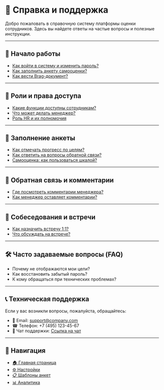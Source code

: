 # 📖 Справка и поддержка

Добро пожаловать в справочную систему платформы оценки сотрудников. Здесь вы найдете ответы на частые вопросы и полезные инструкции.

---

## 🚀 Начало работы

- [Как войти в систему и изменить пароль?](#)
- [Как заполнить анкету самооценки?](self-review-form.md)
- [Как вести Brag-документ?](Prototype/brag-doc.md)

---

## 👥 Роли и права доступа

- [Какие функции доступны сотрудникам?](#)
- [Что может делать менеджер?](#)
- [Роль HR и их полномочия](#)

---

## 📝 Заполнение анкеты

- [Как отмечать прогресс по целям?](goals-history.md)
- [Как ответить на вопросы обратной связи?](self-review-form.md)
- [Самооценка: как пользоваться шкалой?](self-review-form.md)

---

## 💬 Обратная связь и комментарии

- [Где посмотреть комментарии менеджера?](feedback-manager.md)
- [Как менеджер оставляет комментарии?](#)

---

## 📅 Собеседования и встречи

- [Как назначить встречу 1:1?](calendar-1on1.md)
- [Что обсуждать на встрече?](review-checklist.md)

---

## 🛠 Часто задаваемые вопросы (FAQ)

- Почему не отображаются мои цели?  
- Как восстановить забытый пароль?  
- К кому обращаться при технических проблемах?

---

## 📞 Техническая поддержка

Если у вас возникли вопросы, пожалуйста, обращайтесь:  

- 📧 Email: support@company.com  
- ☎ Телефон: +7 (495) 123-45-67  
- 💬 Чат поддержки: [Ссылка на чат](#)

---

## 🧭 Навигация

- [🏠 Главная страница](dashboard.md)  
- [⚙️ Настройки](settings.md)  
- [📋 Шаблоны анкет](review-templates.md)  
- [📊 Аналитика](analytics-overview.md)
